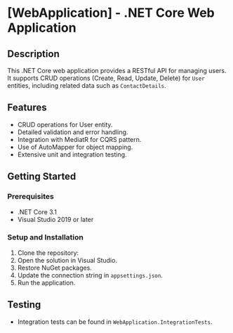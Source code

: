 # [WebApplication] - .NET Core Web Application

## Description

This .NET Core web application provides a RESTful API for managing users. It supports CRUD operations (Create, Read, Update, Delete) for `User` entities, including related data such as `ContactDetails`.

## Features

- CRUD operations for User entity.
- Detailed validation and error handling.
- Integration with MediatR for CQRS pattern.
- Use of AutoMapper for object mapping.
- Extensive unit and integration testing.

## Getting Started

### Prerequisites

- .NET Core 3.1
- Visual Studio 2019 or later

### Setup and Installation

1. Clone the repository:
2. Open the solution in Visual Studio.
3. Restore NuGet packages.
4. Update the connection string in `appsettings.json`.
5. Run the application.

## Testing
- Integration tests can be found in `WebApplication.IntegrationTests`.